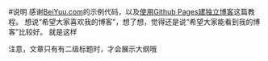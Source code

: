 #说明
感谢[BeiYuu.com](http://beiyuu.com)的示例代码，以及[使用Github Pages建独立博客](http://beiyuu.com/github-pages/)这篇教程。
想说“希望大家喜欢我的博客”，想了想，觉得还是说“希望大家能看到我的博客”比较好。
就是这样

注意，文章只有有二级标题时，才会展示大纲哦
